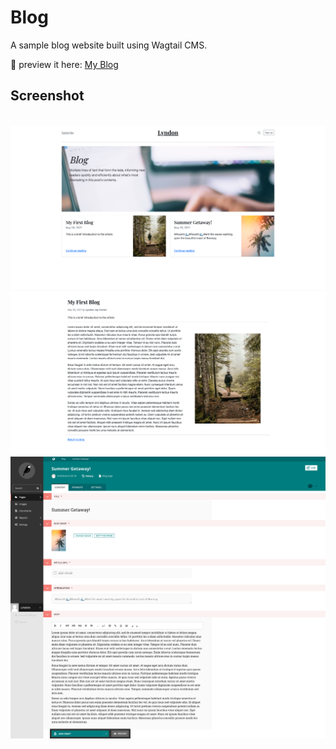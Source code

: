 # Blog

A sample blog website built using Wagtail CMS.

💾 preview it here: [My Blog](https://eru-blog-project.herokuapp.com/)

## Screenshot

<br>
<img src="https://github.com/lyndoncortez/blog_project/blob/master/img/home.png">
<img src="https://github.com/lyndoncortez/blog_project/blob/master/img/blog.png">
<img src="https://github.com/lyndoncortez/blog_project/blob/master/img/cms.png">

